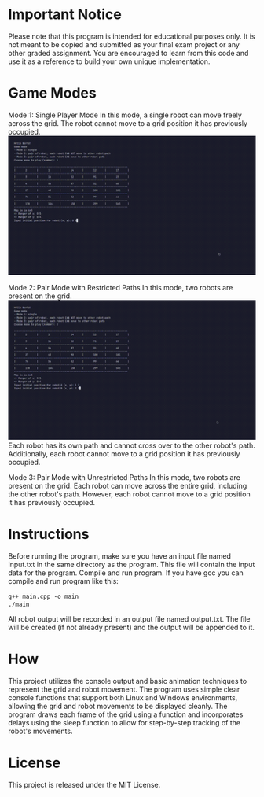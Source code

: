 
# Important Notice
Please note that this program is intended for educational purposes only. It is not meant to be copied and submitted as your final exam project or any other graded assignment. You are encouraged to learn from this code and use it as a reference to build your own unique implementation.
# Game Modes
 
Mode 1: Single Player Mode
In this mode, a single robot can move freely across the grid.
The robot cannot move to a grid position it has previously occupied.
![SingleMode](images/singleMode.gif)
  
Mode 2: Pair Mode with Restricted Paths
In this mode, two robots are present on the grid.
![parMode](images/pairMode.gif)
Each robot has its own path and cannot cross over to the other robot's path.
Additionally, each robot cannot move to a grid position it has previously occupied.
  
Mode 3: Pair Mode with Unrestricted Paths
In this mode, two robots are present on the grid.
Each robot can move across the entire grid, including the other robot's path.
However, each robot cannot move to a grid position it has previously occupied.

# Instructions
Before running the program, make sure you have an input file named input.txt in the same directory as the program. This file will contain the input data for the program.
Compile and run program. If you have gcc you can compile and run program like this:
```
g++ main.cpp -o main
./main
```
All robot output will be recorded in an output file named output.txt. The file will be created (if not already present) and the output will be appended to it.
    
    

# How
This project utilizes the console output and basic animation techniques to represent the grid and robot movement. The program uses simple clear console functions that support both Linux and Windows environments, allowing the grid and robot movements to be displayed cleanly.
The program draws each frame of the grid using a function and incorporates delays using the sleep function to allow for step-by-step tracking of the robot's movements.

# License
This project is released under the MIT License.
